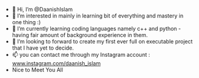 - 👋 Hi, I’m @DaanishIslam
- 👀 I’m interested in mainly in learning bit of everything and mastery in one thing :)
- 🌱 I’m currently learning coding languages namely c++ and python - having fair amount of background experience in them. 
- 💞️ I’m looking to forward to create my first ever full on executable project that I have yet to decide.
- 📫 you can contact me through my Instagram account : www.instagram.com/daanish_islam
- Nice to Meet You All

<!---
DaanishIslam/DaanishIslam is a ✨ special ✨ repository because its `README.md` (this file) appears on your GitHub profile.
You can click the Preview link to take a look at your changes.
--->

